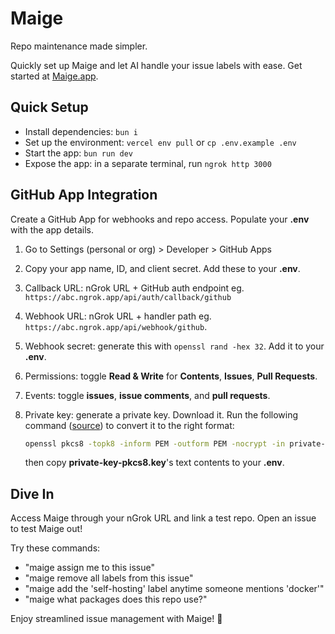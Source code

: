 # Maige

Repo maintenance made simpler.

Quickly set up Maige and let AI handle your issue labels with ease. Get started at [Maige.app](https://maige.app).

## Quick Setup

- Install dependencies: `bun i`
- Set up the environment: `vercel env pull` or `cp .env.example .env`
- Start the app: `bun run dev`
- Expose the app: in a separate terminal, run `ngrok http 3000`

## GitHub App Integration

Create a GitHub App for webhooks and repo access. Populate your **.env** with the app details.

1. Go to Settings (personal or org) > Developer > GitHub Apps
2. Copy your app name, ID, and client secret. Add these to your **.env**.
3. Callback URL: nGrok URL + GitHub auth endpoint eg. `https://abc.ngrok.app/api/auth/callback/github`
4. Webhook URL: nGrok URL + handler path eg. `https://abc.ngrok.app/api/webhook/github`.
6. Webhook secret: generate this with `openssl rand -hex 32`. Add it to your **.env**.
7. Permissions: toggle **Read & Write** for **Contents**, **Issues**, **Pull Requests**.
8. Events: toggle **issues**, **issue comments**, and **pull requests**.
9. Private key: generate a private key. Download it. Run the following command ([source](https://github.com/gr2m/universal-github-app-jwt?tab=readme-ov-file#converting-pkcs1-to-pkcs8)) to convert it to the right format:

   ```sh
   openssl pkcs8 -topk8 -inform PEM -outform PEM -nocrypt -in private-key.pem -out private-key-pkcs8.key
   ```
   then copy **private-key-pkcs8.key**'s text contents to your **.env**.

## Dive In

Access Maige through your nGrok URL and link a test repo. Open an issue to test Maige out!

Try these commands:

- "maige assign me to this issue"
- "maige remove all labels from this issue"
- "maige add the 'self-hosting' label anytime someone mentions 'docker'"
- "maige what packages does this repo use?"

Enjoy streamlined issue management with Maige! 🚀
